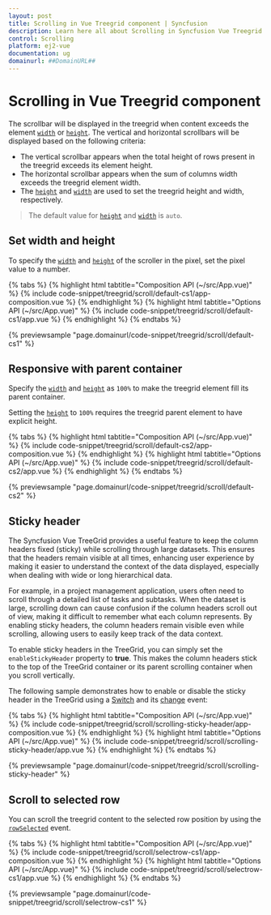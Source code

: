 ```yaml
---
layout: post
title: Scrolling in Vue Treegrid component | Syncfusion
description: Learn here all about Scrolling in Syncfusion Vue Treegrid component of Syncfusion Essential JS 2 and more.
control: Scrolling 
platform: ej2-vue
documentation: ug
domainurl: ##DomainURL##
---
```


# Scrolling in Vue Treegrid component

The scrollbar will be displayed in the treegrid when content exceeds the element [`width`](https://ej2.syncfusion.com/vue/documentation/api/treegrid/#width) or [`height`](https://ej2.syncfusion.com/vue/documentation/api/treegrid/#height). The vertical and horizontal scrollbars will be displayed based on the following criteria:

* The vertical scrollbar appears when the total height of rows present in the treegrid exceeds its element height.
* The horizontal scrollbar appears when the sum of columns width exceeds the treegrid element width.
* The [`height`](https://ej2.syncfusion.com/vue/documentation/api/treegrid/#height) and [`width`](https://ej2.syncfusion.com/vue/documentation/api/treegrid/#width) are used to set the treegrid height and width, respectively.

> The default value for [`height`](https://ej2.syncfusion.com/vue/documentation/api/treegrid/#height) and [`width`](https://ej2.syncfusion.com/vue/documentation/api/treegrid/#width) is `auto`.

## Set width and height

To specify the [`width`](https://ej2.syncfusion.com/vue/documentation/api/treegrid/#width) and [`height`](https://ej2.syncfusion.com/vue/documentation/api/treegrid/#height) of the scroller in the pixel, set the pixel value to a number.

{% tabs %}
{% highlight html tabtitle="Composition API (~/src/App.vue)" %}
{% include code-snippet/treegrid/scroll/default-cs1/app-composition.vue %}
{% endhighlight %}
{% highlight html tabtitle="Options API (~/src/App.vue)" %}
{% include code-snippet/treegrid/scroll/default-cs1/app.vue %}
{% endhighlight %}
{% endtabs %}
        
{% previewsample "page.domainurl/code-snippet/treegrid/scroll/default-cs1" %}

## Responsive with parent container

Specify the [`width`](https://ej2.syncfusion.com/vue/documentation/api/treegrid/#width) and [`height`](https://ej2.syncfusion.com/vue/documentation/api/treegrid/#height) as `100%` to make the treegrid element fill its parent container.

Setting the [`height`](https://ej2.syncfusion.com/vue/documentation/api/treegrid/#height) to `100%` requires the treegrid parent element to have explicit height.

{% tabs %}
{% highlight html tabtitle="Composition API (~/src/App.vue)" %}
{% include code-snippet/treegrid/scroll/default-cs2/app-composition.vue %}
{% endhighlight %}
{% highlight html tabtitle="Options API (~/src/App.vue)" %}
{% include code-snippet/treegrid/scroll/default-cs2/app.vue %}
{% endhighlight %}
{% endtabs %}
        
{% previewsample "page.domainurl/code-snippet/treegrid/scroll/default-cs2" %}

## Sticky header

The Syncfusion Vue TreeGrid provides a useful feature to keep the column headers fixed (sticky) while scrolling through large datasets. This ensures that the headers remain visible at all times, enhancing user experience by making it easier to understand the context of the data displayed, especially when dealing with wide or long hierarchical data.

For example, in a project management application, users often need to scroll through a detailed list of tasks and subtasks. When the dataset is large, scrolling down can cause confusion if the column headers scroll out of view, making it difficult to remember what each column represents. By enabling sticky headers, the column headers remain visible even while scrolling, allowing users to easily keep track of the data context.

To enable sticky headers in the TreeGrid, you can simply set the `enableStickyHeader` property to **true**. This makes the column headers stick to the top of the TreeGrid container or its parent scrolling container when you scroll vertically.

The following sample demonstrates how to enable or disable the sticky header in the TreeGrid using a [Switch](https://ej2.syncfusion.com/vue/documentation/switch/getting-started) and its [change](https://ej2.syncfusion.com/vue/documentation/api/switch#change) event:

{% tabs %}
{% highlight html tabtitle="Composition API (~/src/App.vue)" %}
{% include code-snippet/treegrid/scroll/scrolling-sticky-header/app-composition.vue %}
{% endhighlight %}
{% highlight html tabtitle="Options API (~/src/App.vue)" %}
{% include code-snippet/treegrid/scroll/scrolling-sticky-header/app.vue %}
{% endhighlight %}
{% endtabs %}
        
{% previewsample "page.domainurl/code-snippet/treegrid/scroll/scrolling-sticky-header" %}

## Scroll to selected row

You can scroll the treegrid content to the selected row position by using the [`rowSelected`](https://ej2.syncfusion.com/vue/documentation/api/treegrid/#rowselected) event.

{% tabs %}
{% highlight html tabtitle="Composition API (~/src/App.vue)" %}
{% include code-snippet/treegrid/scroll/selectrow-cs1/app-composition.vue %}
{% endhighlight %}
{% highlight html tabtitle="Options API (~/src/App.vue)" %}
{% include code-snippet/treegrid/scroll/selectrow-cs1/app.vue %}
{% endhighlight %}
{% endtabs %}
        
{% previewsample "page.domainurl/code-snippet/treegrid/scroll/selectrow-cs1" %}
